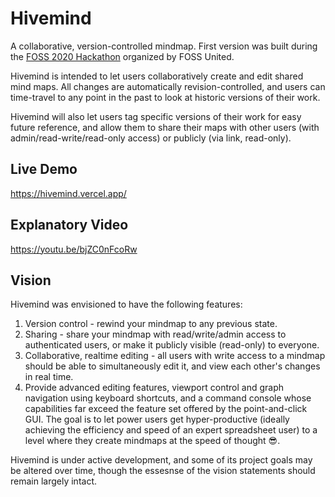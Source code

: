 # Hivemind

A collaborative, version-controlled mindmap. First version was built during the [FOSS 2020 Hackathon](https://fossunited.org/hackathon) organized by FOSS United.

Hivemind is intended to let users collaboratively create and edit shared mind maps. All changes are automatically revision-controlled, and users can time-travel to any point in the past to look at historic versions of their work.

Hivemind will also let users tag specific versions of their work for easy future reference, and allow them to share their maps with other users (with admin/read-write/read-only access) or publicly (via link, read-only).

## Live Demo

https://hivemind.vercel.app/

## Explanatory Video

https://youtu.be/bjZC0nFcoRw

## Vision

Hivemind was envisioned to have the following features:

1. Version control - rewind your mindmap to any previous state.
2. Sharing - share your mindmap with read/write/admin access to authenticated users, or make it publicly visible (read-only) to everyone.
3. Collaborative, realtime editing - all users with write access to a mindmap should be able to simultaneously edit it, and view each other's changes in real time.
4. Provide advanced editing features, viewport control and graph navigation using keyboard shortcuts, and a command console whose capabilities far exceed the feature set offered by the point-and-click GUI. The goal is to let power users get hyper-productive (ideally achieving the efficiency and speed of an expert spreadsheet user) to a level where they create mindmaps at the speed of thought 😎.

Hivemind is under active development, and some of its project goals may be altered over time, though the essesnse of the vision statements should remain largely intact.
